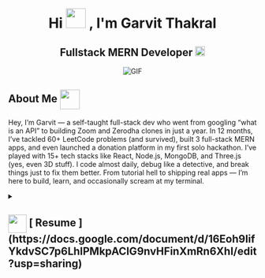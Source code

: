 <h1 align="center">Hi <img src="https://media.giphy.com/media/v1.Y2lkPTc5MGI3NjExcnVmZDdkOTA4OXhpeXp3cGtwMXM3ZnVqMmNmYmZrNG51aHV6ZnA0ZyZlcD12MV9naWZzX3NlYXJjaCZjdD1n/GRPy8MKag9U1U88hzY/giphy.gif" width="40px"/> ,  I'm Garvit Thakral</h1>
<h2 align="center">
  <!-- <img src="https://komarev.com/ghpvc/?username=garvitthakral&color=dc143c&style=for-the-badge" alt="Profile Views" style="height:21px;"> -->
  Fullstack MERN Developer
  <a href="https://portfolio-lkpt.onrender.com/">
    <img width="20" height="20" src="https://img.icons8.com/fluency/48/portfolio.png" alt="portfolio"/>
  </a>
</h2>
<div align="center">
 <img alt="GIF" src="https://media1.giphy.com/media/v1.Y2lkPTc5MGI3NjExZHZyZXRhMDdmYnozc2puNTNma2RuYTdlbHN6amZrY3MyeTNjM3ZqcyZlcD12MV9pbnRlcm5hbF9naWZfYnlfaWQmY3Q9Zw/MUlmRFnTQxwJ2/giphy.gif" />
</div>

<!-- v2 -->
## About Me <img align ='center' src="https://media.giphy.com/media/v1.Y2lkPTc5MGI3NjExcnV3NzZ4MjB5MDdrMzcxbjFoZjdpem0waXI4bXRmMHU1ZXB5MnlxYiZlcD12MV9naWZzX3NlYXJjaCZjdD1n/i3L6JoWcVZj1HuURSE/giphy.gif" width="40px" />

Hey, I’m Garvit — a self-taught full-stack dev who went from googling “what is an API” to building Zoom and Zerodha clones in just a year. In 12 months, I’ve tackled 60+ LeetCode problems (and survived), built 3 full-stack MERN apps, and even launched a donation platform in my first solo hackathon. I’ve played with 15+ tech stacks like React, Node.js, MongoDB, and Three.js (yes, even 3D stuff). I code almost daily, debug like a detective, and break things just to fix them better. From tutorial hell to shipping real apps — I’m here to build, learn, and occasionally scream at my terminal.

<details>
 <summary>
    <h2> 
      <img align="center" src="https://github.com/garvitthakral/garvitthakral/blob/main/icons/about.png" width="37" /> 
   [ Resume ](https://docs.google.com/document/d/16Eoh9IifYkdvSC7p6LhIPMkpACIG9nvHFinXmRn6XhI/edit?usp=sharing)
    </h2>
</summary>

<details>
  <summary><h4> <img align="center" src="https://user-images.githubusercontent.com/74038190/216122041-518ac897-8d92-4c6b-9b3f-ca01dcaf38ee.png" width="29"/> Coding Handles</h4></summary>
  [![LeetCode](https://img.shields.io/badge/LeetCode-000000?style=for-the-badge&logo=LeetCode&logoColor=#d16c06)](https://leetcode.com/u/thakral_garvit/)
  [![GeeksForGeeks](https://img.shields.io/badge/GeeksforGeeks-gray?style=for-the-badge&logo=geeksforgeeks&logoColor=35914c)](https://auth.geeksforgeeks.org/user/thakral_garvit/practice)
</details>

<details>
  <summary><h4> <img width="29" height="29" src="https://img.icons8.com/arcade/64/sheets.png" alt="sheets" align="center" />Tech Stack</h4></summary>
  ![C++](https://img.shields.io/badge/c++-%2300599C.svg?style=for-the-badge&logo=c%2B%2B&logoColor=white)  
  ![JavaScript](https://img.shields.io/badge/javascript-%23323330.svg?style=for-the-badge&logo=javascript&logoColor=%23F7DF1E) 
  ![React](https://img.shields.io/badge/react-%2320232a.svg?style=for-the-badge&logo=react&logoColor=%2361DAFB) 
</details> 
</details>